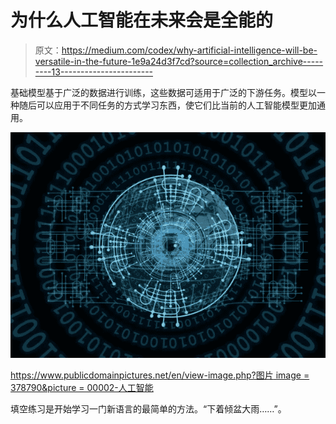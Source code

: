 # 为什么人工智能在未来会是全能的

> 原文：<https://medium.com/codex/why-artificial-intelligence-will-be-versatile-in-the-future-1e9a24d3f7cd?source=collection_archive---------13----------------------->

基础模型基于广泛的数据进行训练，这些数据可适用于广泛的下游任务。模型以一种随后可以应用于不同任务的方式学习东西，使它们比当前的人工智能模型更加通用。

![](img/0e8b0202308381bc96d68b50a5a83ace.png)

[https://www.publicdomainpictures.net/en/view-image.php?图片 image = 378790&picture = 00002-人工智能](https://www.publicdomainpictures.net/en/view-image.php?image=378790&picture=00002-artificial-intelligence)

填空练习是开始学习一门新语言的最简单的方法。“下着倾盆大雨……”。
